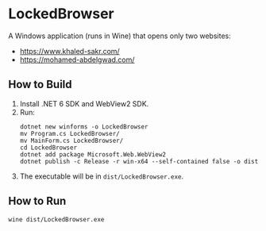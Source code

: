 # LockedBrowser

A Windows application (runs in Wine) that opens only two websites:
- https://www.khaled-sakr.com/
- https://mohamed-abdelgwad.com/

## How to Build

1. Install .NET 6 SDK and WebView2 SDK.
2. Run:
   ```
   dotnet new winforms -o LockedBrowser
   mv Program.cs LockedBrowser/
   mv MainForm.cs LockedBrowser/
   cd LockedBrowser
   dotnet add package Microsoft.Web.WebView2
   dotnet publish -c Release -r win-x64 --self-contained false -o dist
   ```
3. The executable will be in `dist/LockedBrowser.exe`.

## How to Run

```bash
wine dist/LockedBrowser.exe
```
